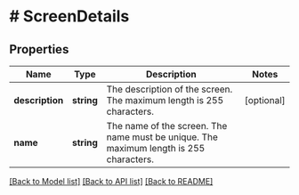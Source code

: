 # # ScreenDetails

## Properties

Name | Type | Description | Notes
------------ | ------------- | ------------- | -------------
**description** | **string** | The description of the screen. The maximum length is 255 characters. | [optional]
**name** | **string** | The name of the screen. The name must be unique. The maximum length is 255 characters. |

[[Back to Model list]](../../README.md#models) [[Back to API list]](../../README.md#endpoints) [[Back to README]](../../README.md)
